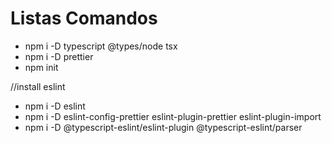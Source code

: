 # Listas Comandos

- npm i -D typescript @types/node tsx
- npm i -D prettier
- npm init

//install eslint

- npm i -D eslint
- npm i -D eslint-config-prettier eslint-plugin-prettier eslint-plugin-import
- npm i -D @typescript-eslint/eslint-plugin @typescript-eslint/parser
